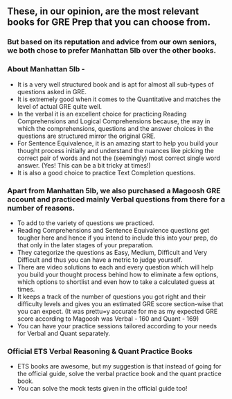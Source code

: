 ## These, in our opinion, are the most relevant books for GRE Prep that you can choose from.<br/>
### But based on its reputation and advice from our own seniors, we both chose to prefer Manhattan 5lb over the other books.<br/>
### About Manhattan 5lb -
- It is a very well structured book and is apt for almost all sub-types of questions asked in GRE.<br/>
- It is extremely good when it comes to the Quantitative and matches the level of actual GRE quite well. 
- In the verbal it is an excellent choice for practicing Reading Comprehensions and Logical Comprehensions because, the way in which the comprehensions, questions and the answer choices in the questions are structured mirror the original GRE.
- For Sentence Equivalence, it is an amazing start to help you build your thought process initially and understand the nuances like picking the correct pair of words and not the (seemingly) most correct single word answer. (Yes! This can be a bit tricky at times!)
- It is also a good choice to practice Text Completion questions.

### Apart from Manhattan 5lb, we also purchased a Magoosh GRE account and practiced mainly Verbal questions from there for a number of reasons.
- To add to the variety of questions we practiced.
- Reading Comprehensions and Sentence Equivalence questions get tougher here and hence if you intend to include this into your prep, do that only in the later stages of your preparation.
- They categorize the questions as Easy, Medium, Difficult and Very Difficult and thus you can have a metric to judge yourself.
- There are video solutions to each and every question which will help you build your thought process behind how to eliminate a few options, which options to shortlist and even how to take a calculated guess at times.
- It keeps a track of the number of questions you got right and their difficulty levels and gives you an estimated GRE score section-wise that you can expect. (It was prettu=y accurate for me as my expected GRE score according to Magoosh was Verbal - 160 and Quant - 169)
- You can have your practice sessions tailored according to your needs for Verbal and Quant separately. 

### Official ETS Verbal Reasoning & Quant Practice Books
- ETS books are awesome, but my suggestion is that instead of going for the official guide, solve the verbal practice book
and the quant practice book.
- You can solve the mock tests given in the official guide too!

